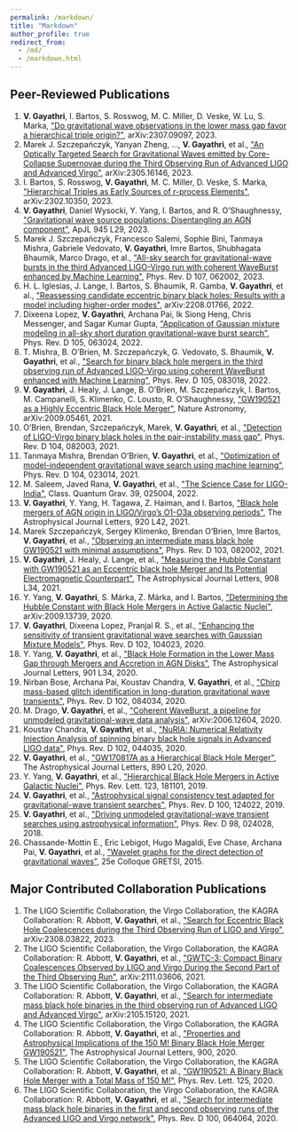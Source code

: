 ```yaml
---
permalink: /markdown/
title: "Markdown"
author_profile: true
redirect_from: 
  - /md/
  - /markdown.html
---
```


## **Peer-Reviewed Publications**

1. **V. Gayathri**, I. Bartos, S. Rosswog, M. C. Miller, D. Veske, W. Lu, S. Marka, ["Do gravitational wave observations in the lower mass gap favor a hierarchical triple origin?"](https://arxiv.org/abs/2307.09097), arXiv:2307.09097, 2023.
2. Marek J. Szczepańczyk, Yanyan Zheng, ..., **V. Gayathri**, et al., ["An Optically Targeted Search for Gravitational Waves emitted by Core-Collapse Supernovae during the Third Observing Run of Advanced LIGO and Advanced Virgo"](https://arxiv.org/abs/2305.16146), arXiv:2305.16146, 2023.
3. I. Bartos, S. Rosswog, **V. Gayathri**, M. C. Miller, D. Veske, S. Marka, ["Hierarchical Triples as Early Sources of r-process Elements"](https://arxiv.org/abs/2302.10350), arXiv:2302.10350, 2023.
4. **V. Gayathri**, Daniel Wysocki, Y. Yang, I. Bartos, and R. O’Shaughnessy, ["Gravitational wave source populations: Disentangling an AGN component"](https://doi.org/10.3847/2041-8213/acc1e9), ApJL 945 L29, 2023.
5. Marek J. Szczepańczyk, Francesco Salemi, Sophie Bini, Tanmaya Mishra, Gabriele Vedovato, **V. Gayathri**, Imre Bartos, Shubhagata Bhaumik, Marco Drago, et al., ["All-sky search for gravitational-wave bursts in the third Advanced LIGO-Virgo run with coherent WaveBurst enhanced by Machine Learning"](https://doi.org/10.1103/PhysRevD.107.062002), Phys. Rev. D 107, 062002, 2023.
6. H. L. Iglesias, J. Lange, I. Bartos, S. Bhaumik, R. Gamba, **V. Gayathri**, et al., ["Reassessing candidate eccentric binary black holes: Results with a model including higher-order modes"](https://arxiv.org/abs/2208.01766), arXiv:2208.01766, 2022.
7. Dixeena Lopez, **V. Gayathri**, Archana Pai, Ik Siong Heng, Chris Messenger, and Sagar Kumar Gupta, ["Application of Gaussian mixture modeling in all-sky short duration gravitational-wave burst search"](https://doi.org/10.1103/PhysRevD.105.063024), Phys. Rev. D 105, 063024, 2022.
8. T. Mishra, B. O’Brien, M. Szczepańczyk, G. Vedovato, S. Bhaumik, **V. Gayathri**, et al., ["Search for binary black hole mergers in the third observing run of Advanced LIGO-Virgo using coherent WaveBurst enhanced with Machine Learning"](https://doi.org/10.1103/PhysRevD.105.083018), Phys. Rev. D 105, 083018, 2022.
9. **V. Gayathri**, J. Healy, J. Lange, B. O’Brien, M. Szczepańczyk, I. Bartos, M. Campanelli, S. Klimenko, C. Lousto, R. O’Shaughnessy, ["GW190521 as a Highly Eccentric Black Hole Merger"](https://arxiv.org/abs/2009.05461), Nature Astronomy, arXiv:2009.05461, 2021.
10. O’Brien, Brendan, Szczepańczyk, Marek, **V. Gayathri**, et al., ["Detection of LIGO-Virgo binary black holes in the pair-instability mass gap"](https://doi.org/10.1103/PhysRevD.104.082003), Phys. Rev. D 104, 082003, 2021.
11. Tanmaya Mishra, Brendan O’Brien, **V. Gayathri**, et al., ["Optimization of model-independent gravitational wave search using machine learning"](https://doi.org/10.1103/PhysRevD.104.023014), Phys. Rev. D 104, 023014, 2021.
12. M. Saleem, Javed Rana, **V. Gayathri**, et al., ["The Science Case for LIGO-India"](https://doi.org/10.1088/1361-6382/ab4ac6), Class. Quantum Grav. 39, 025004, 2022.
13. **V. Gayathri**, Y. Yang, H. Tagawa, Z. Haiman, and I. Bartos, ["Black hole mergers of AGN origin in LIGO/Virgo’s O1-O3a observing periods"](https://doi.org/10.3847/2041-8213/abf058), The Astrophysical Journal Letters, 920 L42, 2021.
14. Marek Szczepańczyk, Sergey Klimenko, Brendan O’Brien, Imre Bartos, **V. Gayathri**, et al., ["Observing an intermediate mass black hole GW190521 with minimal assumptions"](https://doi.org/10.1103/PhysRevD.103.082002), Phys. Rev. D 103, 082002, 2021.
15. **V. Gayathri**, J. Healy, J. Lange, et al., ["Measuring the Hubble Constant with GW190521 as an Eccentric black hole Merger and Its Potential Electromagnetic Counterpart"](https://doi.org/10.3847/2041-8213/aba007), The Astrophysical Journal Letters, 908 L34, 2021.
16. Y. Yang, **V. Gayathri**, S. Márka, Z. Márka, and I. Bartos, ["Determining the Hubble Constant with Black Hole Mergers in Active Galactic Nuclei"](https://arxiv.org/abs/2009.13739), arXiv:2009.13739, 2020.
17. **V. Gayathri**, Dixeena Lopez, Pranjal R. S., et al., ["Enhancing the sensitivity of transient gravitational wave searches with Gaussian Mixture Models"](https://doi.org/10.1103/PhysRevD.102.104023), Phys. Rev. D 102, 104023, 2020.
18. Y. Yang, **V. Gayathri**, et al., ["Black Hole Formation in the Lower Mass Gap through Mergers and Accretion in AGN Disks"](https://doi.org/10.3847/2041-8213/ab0a1c), The Astrophysical Journal Letters, 901 L34, 2020.
19. Nirban Bose, Archana Pai, Koustav Chandra, **V. Gayathri**, et al., ["Chirp mass-based glitch identification in long-duration gravitational wave transients"](https://doi.org/10.1103/PhysRevD.102.084034), Phys. Rev. D 102, 084034, 2020.
20. M. Drago, **V. Gayathri**, et al., ["Coherent WaveBurst, a pipeline for unmodeled gravitational-wave data analysis"](https://arxiv.org/abs/2006.12604), arXiv:2006.12604, 2020.
21. Koustav Chandra, **V. Gayathri**, et al., ["NuRIA: Numerical Relativity Injection Analysis of spinning binary black hole signals in Advanced LIGO data"](https://doi.org/10.1103/PhysRevD.102.044035), Phys. Rev. D 102, 044035, 2020.
22. **V. Gayathri**, et al., ["GW170817A as a Hierarchical Black Hole Merger"](https://doi.org/10.3847/2041-8213/ab77d3), The Astrophysical Journal Letters, 890 L20, 2020.
23. Y. Yang, **V. Gayathri**, et al., ["Hierarchical Black Hole Mergers in Active Galactic Nuclei"](https://doi.org/10.1103/PhysRevLett.123.181101), Phys. Rev. Lett. 123, 181101, 2019.
24. **V. Gayathri**, et al., ["Astrophysical signal consistency test adapted for gravitational-wave transient searches"](https://doi.org/10.1103/PhysRevD.100.124022), Phys. Rev. D 100, 124022, 2019.
25. **V. Gayathri**, et al., ["Driving unmodeled gravitational-wave transient searches using astrophysical information"](https://doi.org/10.1103/PhysRevD.98.024028), Phys. Rev. D 98, 024028, 2018.
26. Chassande-Mottin E., Eric Lebigot, Hugo Magaldi, Eve Chase, Archana Pai, **V. Gayathri**, et al., ["Wavelet graphs for the direct detection of gravitational waves"](https://hal.archives-ouvertes.fr/hal-01262605), 25e Colloque GRETSI, 2015.

## **Major Contributed Collaboration Publications**

1. The LIGO Scientific Collaboration, the Virgo Collaboration, the KAGRA Collaboration: R. Abbott, **V. Gayathri**, et al., ["Search for Eccentric Black Hole Coalescences during the Third Observing Run of LIGO and Virgo"](https://arxiv.org/abs/2308.03822), arXiv:2308.03822, 2023.
2. The LIGO Scientific Collaboration, the Virgo Collaboration, the KAGRA Collaboration: R. Abbott, **V. Gayathri**, et al., ["GWTC-3: Compact Binary Coalescences Observed by LIGO and Virgo During the Second Part of the Third Observing Run"](https://arxiv.org/abs/2111.03606), arXiv:2111.03606, 2021.
3. The LIGO Scientific Collaboration, the Virgo Collaboration, the KAGRA Collaboration: R. Abbott, **V. Gayathri**, et al., ["Search for intermediate mass black hole binaries in the third observing run of Advanced LIGO and Advanced Virgo"](https://arxiv.org/abs/2105.15120), arXiv:2105.15120, 2021.
4. The LIGO Scientific Collaboration, the Virgo Collaboration, the KAGRA Collaboration: R. Abbott, **V. Gayathri**, et al., ["Properties and Astrophysical Implications of the 150 M! Binary Black Hole Merger GW190521"](https://doi.org/10.3847/2041-8213/abd3d1), The Astrophysical Journal Letters, 900, 2020.
5. The LIGO Scientific Collaboration, the Virgo Collaboration, the KAGRA Collaboration: R. Abbott, **V. Gayathri**, et al., ["GW190521: A Binary Black Hole Merger with a Total Mass of 150 M!"](https://doi.org/10.1103/PhysRevLett.125.101102), Phys. Rev. Lett. 125, 2020.
6. The LIGO Scientific Collaboration, the Virgo Collaboration, the KAGRA Collaboration: R. Abbott, **V. Gayathri**, et al., ["Search for intermediate mass black hole binaries in the first and second observing runs of the Advanced LIGO and Virgo network"](https://doi.org/10.1103/PhysRevD.100.064064), Phys. Rev. D 100, 064064, 2020.
